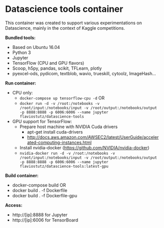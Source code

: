 # Datascience tools container

This container was created to support various experimentations on Datascience, mainly in the context of Kaggle competitions.

**Bundled tools:**

- Based on Ubuntu 16.04
- Python 3
- Jupyter
- TensorFlow (CPU and GPU flavors)
- Scoop, h5py, pandas, scikit, TFLearn, plotly
- pyexcel-ods, pydicom, textblob, wavio, trueskill, cytoolz, ImageHash...

**Run container:**

   - CPU only:
      - `docker-compose up tensorflow-cpu -d` OR
      - `docker run -d -v /root:/notebooks -v /root/input:/notebooks/input -v /root/output:/notebooks/output -p 8888:8888 -p 6006:6006 --name jupyter flaviostutz/datascience-tools`
   - GPU support for TensorFlow:
      - Prepare host machine with NVIDIA Cuda drivers
        - apt-get install cuda-drivers
        - http://docs.aws.amazon.com/AWSEC2/latest/UserGuide/accelerated-computing-instances.html
      - Install nvidia-docker (https://github.com/NVIDIA/nvidia-docker)
      - `nvidia-docker run -d -v /root:/notebooks -v /root/input:/notebooks/input -v /root/output:/notebooks/output -p 8888:8888 -p 6006:6006 --name jupyter flaviostutz/datascience-tools:latest-gpu`

**Build container:**

   - docker-compose build 
     OR
   - docker build . -f Dockerfile
   - docker build . -f Dockerfile-gpu

**Access:**

   - http://[ip]:8888 for Jupyter
   - http://[ip]:6006 for TensorBoard
